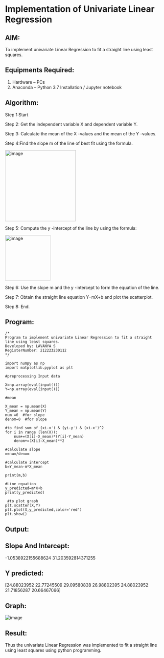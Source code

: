# Implementation of Univariate Linear Regression
## AIM:

To implement univariate Linear Regression to fit a straight line using least squares.

## Equipments Required:

1. Hardware – PCs 
2. Anaconda – Python 3.7 Installation / Jupyter notebook

## Algorithm:

Step 1:Start

Step 2: Get the independent variable X and dependent variable Y.

Step 3: Calculate the mean of the X -values and the mean of the Y -values.

Step 4:Find the slope m of the line of best fit using the formula. 

<img width="231" alt="image" src="https://user-images.githubusercontent.com/93026020/192078527-b3b5ee3e-992f-46c4-865b-3b7ce4ac54ad.png">

Step 5: Compute the y -intercept of the line by using the formula:

<img width="148" alt="image" src="https://user-images.githubusercontent.com/93026020/192078545-79d70b90-7e9d-4b85-9f8b-9d7548a4c5a4.png">

Step 6: Use the slope m and the y -intercept to form the equation of the line.

Step 7: Obtain the straight line equation Y=mX+b and plot the scatterplot.

Step 8: End.       








## Program:
```
/*
Program to implement univariate Linear Regression to fit a straight line using least squares.
Developed by: LAVANYA S
RegisterNumber: 212223230112
*/

import numpy as np
import matplotlib.pyplot as plt

#preprocessing Input data

X=np.array(eval(input()))
Y=np.array(eval(input()))

#mean

X_mean = np.mean(X)
Y_mean = np.mean(Y)
num =0  #for slope
denom=0  #for slope

#to find sum of (xi-x') & (yi-y') & (xi-x')^2
for i in range (len(X)):
    num+=(X[i]-X_mean)*(Y[i]-Y_mean)
    denom+=(X[i]-X_mean)**2

#calculate slope
m=num/denom

#calculate intercept
b=Y_mean-m*X_mean

print(m,b)

#Line equation 
y_predicted=m*X+b
print(y_predicted)

 #to plot graph
plt.scatter(X,Y)
plt.plot(X,y_predicted,color='red')
plt.show()

```       
## Output:
## Slope And Intercept:
-1.0538922155688624 31.203592814371255
## Y predicted:
[24.88023952 22.77245509 29.09580838 26.98802395 24.88023952 21.71856287
 20.66467066]
 ## Graph:
 ![image](https://github.com/user-attachments/assets/3a720143-75cf-4e5b-9831-86eaba396ec9)



## Result:
Thus the univariate Linear Regression was implemented to fit a straight line using least squares using python programming.
